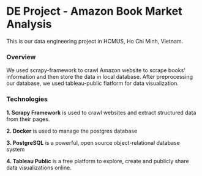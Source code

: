 # DE Project - Amazon Book Market Analysis
This is our data engineering project in HCMUS, Ho Chi Minh, Vietnam.

### Overview
We used scrapy-framework to crawl Amazon website to scrape books' information and then store the data in local database.
After preprocessing our database, we used tableau-public flatform for data visualization.


### Technologies
**1. Scrapy Framework** is used to crawl websites and extract structured data from their pages.

**2. Docker** is used to manage the postgres database

**3. PostgreSQL** is a powerful, open source object-relational database system

**4. Tableau Public** is a free platform to explore, create and publicly share data visualizations online.

